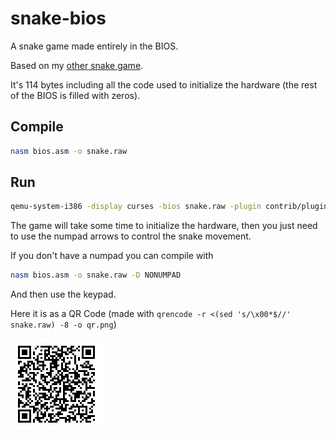 # snake-bios

A snake game made entirely in the BIOS.

Based on my [other snake game](https://github.com/donno2048/snake).

It's 114 bytes including all the code used to initialize the hardware (the rest of the BIOS is filled with zeros).

## Compile

```sh
nasm bios.asm -o snake.raw
```

## Run

```sh
qemu-system-i386 -display curses -bios snake.raw -plugin contrib/plugins/libips.so,ips=2000
```

The game will take some time to initialize the hardware, then you just need to use the numpad arrows to control the snake movement.

If you don't have a numpad you can compile with

```sh
nasm bios.asm -o snake.raw -D NONUMPAD
```

And then use the keypad.

Here it is as a QR Code (made with `qrencode -r <(sed 's/\x00*$//' snake.raw) -8 -o qr.png`)

![](./qr.png)
